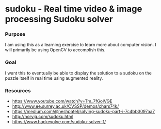 # sudoku - Real time video & image processing Sudoku solver

### Purpose
I am using this as a learning exercise to learn more about computer vision. I will primarily be using OpenCV to
accomplish this.

### Goal
I want this to eventually be able to display the solution to a sudoku on the puzzle itself in real time using
augmented reality.

### Resources
- https://www.youtube.com/watch?v=Tm_7fGolVGE
- http://www.ee.surrey.ac.uk/CVSSP/demos/chars74k/
- https://medium.com/@neshpatel/solving-sudoku-part-i-7c4bb3097aa7
- http://norvig.com/sudoku.html
- https://www.hackevolve.com/sudoku-solver-1/
